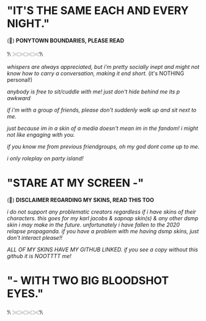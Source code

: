 # "IT'S THE SAME EACH AND EVERY NIGHT."

(🍏) **PONYTOWN BOUNDARIES, PLEASE READ**

𐙚 𓏵𓏵𓏵𓏵𐙚

*whispers are always appreciated, but i'm pretty socially inept and might not know how to carry a conversation, making it end short.* (it's NOTHING personal!)

*anybody is free to sit/cuddle with me! just don't hide behind me its p awkward*

*if i'm with a group of friends, please don't suddenly walk up and sit next to me.*

*just because im in a skin of a media doesn't mean im in the fandom! i might not like engaging with you.*

*if you know me from previous friendgroups, oh my god dont come up to me.*

*i only roleplay on party island!*

# "STARE AT MY SCREEN -"

(🍃) **DISCLAIMER REGARDING MY SKINS, READ THIS TOO**

*i do not support any problematic creators regardless if i have skins of their characters. this goes for my karl jacobs & sapnap skin(s) & any other dsmp skin i may make in the future. unfortunately i have fallen to the 2020 relapse propaganda. if you have a problem with me having dsmp skins, just don't interact please!!*

*ALL OF MY SKINS HAVE MY GITHUB LINKED. if you see a copy without this github it is NOOTTTT me!*

# "- WITH TWO BIG BLOODSHOT EYES."
𐙚 𓏵𓏵𓏵𓏵𐙚
